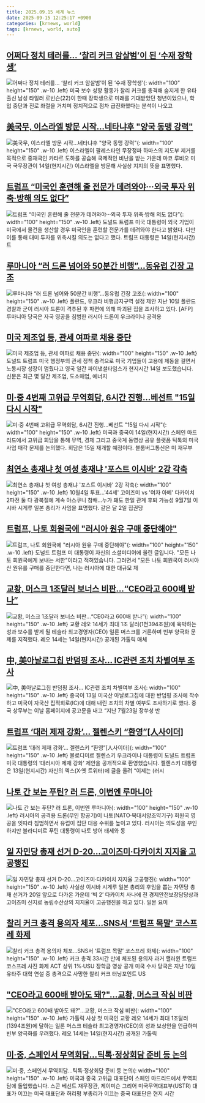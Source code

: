 ```yaml
---
title: 2025.09.15 세계 뉴스
date: 2025-09-15 12:25:17 +0900
categories: [krnews, world]
tags: [krnews, world, auto]
---
```

## [어쩌다 정치 테러를... ‘찰리 커크 암살범’이 된 ‘수재 장학생’](https://n.news.naver.com/mnews/article/023/0003929074)

![어쩌다 정치 테러를... ‘찰리 커크 암살범’이 된 ‘수재 장학생’](https://mimgnews.pstatic.net/image/origin/023/2025/09/14/3929074.jpg?type=nf220_150){: width="100" height="150" .w-10 .left}
미국 보수 성향 활동가 찰리 커크를 총격해 숨지게 한 유타 출신 남성 타일러 로빈슨(22)이 한때 장학생으로 미래를 기대받았던 청년이었으나, 학업 중단과 진로 좌절을 거치며 정치적으로 점차 급진화했다는 분석이 나오고

## [美국무, 이스라엘 방문 시작…네타냐후 "양국 동맹 강력"](https://n.news.naver.com/mnews/article/018/0006115729)

![美국무, 이스라엘 방문 시작…네타냐후 "양국 동맹 강력"](https://mimgnews.pstatic.net/image/origin/018/2025/09/15/6115729.jpg?type=nf220_150){: width="100" height="150" .w-10 .left}
이스라엘이 팔레스타인 무장정파 하마스의 지도부 제거를 목적으로 중재국인 카타르 도하를 공습해 국제적인 비난을 받는 가운데 마코 루비오 미국 국무장관이 14일(현지시간) 이스라엘을 방문해 사실상 지지의 뜻을 표명했다.

## [트럼프 “미국인 훈련해 줄 전문가 데려와야···외국 투자 위축·방해 의도 없다”](https://n.news.naver.com/mnews/article/032/0003396408)

![트럼프 “미국인 훈련해 줄 전문가 데려와야···외국 투자 위축·방해 의도 없다”](https://mimgnews.pstatic.net/image/origin/032/2025/09/15/3396408.jpg?type=nf220_150){: width="100" height="150" .w-10 .left}
도널드 트럼프 미국 대통령이 외국 기업이 미국에서 물건을 생산할 경우 미국인을 훈련할 전문가를 데려와야 한다고 밝혔다. 다만 이를 통해 대미 투자를 위축시킬 의도는 없다고 했다. 트럼프 대통령은 14일(현지시간) 트

## [루마니아 “러 드론 넘어와 50분간 비행”…동유럽 긴장 고조](https://n.news.naver.com/mnews/article/016/0002528859)

![루마니아 “러 드론 넘어와 50분간 비행”…동유럽 긴장 고조](https://mimgnews.pstatic.net/image/origin/016/2025/09/15/2528859.jpg?type=nf220_150){: width="100" height="150" .w-10 .left}
폴란드, 우크라 비행금지구역 설정 제안 지난 10일 폴란드 경찰과 군이 러시아 드론이 격추된 후 파편에 의해 파괴된 집을 조사하고 있다. [AFP] 루마니아 당국은 자국 영공을 침범한 러시아 드론이 우크라이나 공격용

## [미국 제조업 등, 관세 여파로 채용 중단](https://n.news.naver.com/mnews/article/422/0000781397)

![미국 제조업 등, 관세 여파로 채용 중단](https://mimgnews.pstatic.net/image/origin/422/2025/09/15/781397.jpg?type=nf220_150){: width="100" height="150" .w-10 .left}
도널드 트럼프 미국 행정부의 관세 정책 충격으로 미국 기업들이 고용에 제동을 걸면서 노동시장 성장이 멈췄다고 영국 일간 파이낸셜타임스가 현지시간 14일 보도했습니다. 신문은 최근 몇 달간 제조업, 도소매업, 에너지

## [미·중 4번째 고위급 무역회담, 6시간 진행…베선트 "15일 다시 시작"](https://n.news.naver.com/mnews/article/008/0005250235)

![미·중 4번째 고위급 무역회담, 6시간 진행…베선트 "15일 다시 시작"](https://mimgnews.pstatic.net/image/origin/008/2025/09/15/5250235.jpg?type=nf220_150){: width="100" height="150" .w-10 .left}
미국과 중국이 14일(현지시간) 스페인 마드리드에서 고위급 회담을 통해 무역, 경제 그리고 중국계 동영상 공유 플랫폼 틱톡의 미국 사업 매각 문제를 논의했다. 회담은 15일 재개할 예정이다. 블룸버그통신은 미 재무부

## [최연소 총재냐 첫 여성 총재냐 '포스트 이시바' 2강 각축](https://n.news.naver.com/mnews/article/586/0000111667)

![최연소 총재냐 첫 여성 총재냐 '포스트 이시바' 2강 각축](https://mimgnews.pstatic.net/image/origin/586/2025/09/14/111667.jpg?type=nf220_150){: width="100" height="150" .w-10 .left}
10월4일 투표…'44세' 고이즈미 vs '여자 아베' 다카이치 2파전 둘 다 광복절에 계속 야스쿠니 참배…누가 돼도 한일 관계 후퇴 가능성 9월7일 이시바 시게루 일본 총리가 사임을 표명했다. 같은 달 2일 집권당

## [트럼프, 나토 회원국에 "러시아 원유 구매 중단해야"](https://n.news.naver.com/mnews/article/437/0000456732)

![트럼프, 나토 회원국에 "러시아 원유 구매 중단해야"](https://mimgnews.pstatic.net/image/origin/437/2025/09/14/456732.jpg?type=nf220_150){: width="100" height="150" .w-10 .left}
도널드 트럼프 미 대통령이 자신의 소셜미디어에 올린 글입니다. "모든 나토 회원국에게 보내는 서한"이라고 적혀있습니다. 그러면서 "모든 나토 회원국이 러시아산 원유를 구매를 중단한다면, 나는 러시아에 대한 대규모 제

## [교황, 머스크 1조달러 보너스 비판…“CEO라고 600배 받나”](https://n.news.naver.com/mnews/article/020/0003661050)

![교황, 머스크 1조달러 보너스 비판…“CEO라고 600배 받나”](https://mimgnews.pstatic.net/image/origin/020/2025/09/15/3661050.jpg?type=nf220_150){: width="100" height="150" .w-10 .left}
교황 레오 14세가 최대 1조 달러(1천394조원)에 육박하는 성과 보수를 받게 될 테슬라 최고경영자(CEO) 일론 머스크를 거론하며 빈부 양극화 문제를 지적했다. 레오 14세는 14일(현지시간) 공개된 가톨릭 매체

## [中, 美아날로그칩 반덤핑 조사… IC관련 조치 차별여부 조사](https://n.news.naver.com/mnews/article/366/0001107818)

![中, 美아날로그칩 반덤핑 조사… IC관련 조치 차별여부 조사](https://mimgnews.pstatic.net/image/origin/366/2025/09/14/1107818.jpg?type=nf220_150){: width="100" height="150" .w-10 .left}
중국이 13일 미국산 아날로그칩에 대한 반덤핑 조사에 착수하고 미국이 자국산 집적회로(IC)에 대해 내린 조치의 차별 여부도 조사하기로 했다. 중국 상무부는 이날 홈페이지에 공고문을 내고 “지난 7월23일 장쑤성 반

## [트럼프 ‘대러 제재 강화’… 젤렌스키 “환영”[人사이더]](https://n.news.naver.com/mnews/article/029/0002981937)

![트럼프 ‘대러 제재 강화’… 젤렌스키 “환영”[人사이더]](https://mimgnews.pstatic.net/image/origin/029/2025/09/14/2981937.jpg?type=nf220_150){: width="100" height="150" .w-10 .left}
볼로디미르 젤렌스키 우크라이나 대통령이 도널드 트럼프 미국 대통령의 ‘대러시아 제재 강화’ 제안을 공개적으로 환영했습니다. 젤렌스키 대통령은 13일(현지시간) 자신의 엑스(X·옛 트위터)에 글을 올려 “이제는 (러시

## [나토 간 보는 푸틴? 러 드론, 이번엔 루마니아](https://n.news.naver.com/mnews/article/008/0005250202)

![나토 간 보는 푸틴? 러 드론, 이번엔 루마니아](https://mimgnews.pstatic.net/image/origin/008/2025/09/15/5250202.jpg?type=nf220_150){: width="100" height="150" .w-10 .left}
러시아의 공격용 드론(무인 항공기)이 나토(NATO·북대서양조약기구) 회원국 영공을 잇따라 침범하면서 유럽이 집단 대응 수위를 높이고 있다. 러시아는 의도성을 부인하지만 블라디미르 푸틴 대통령이 나토 방어 태세와 동

## [일 자민당 총재 선거 D-20…고이즈미·다카이치 지지율 고공행진](https://n.news.naver.com/mnews/article/028/0002766394)

![일 자민당 총재 선거 D-20…고이즈미·다카이치 지지율 고공행진](https://mimgnews.pstatic.net/image/origin/028/2025/09/15/2766394.jpg?type=nf220_150){: width="100" height="150" .w-10 .left}
사실상 이시바 시게루 일본 총리의 후임을 뽑는 자민당 총재 선거가 20일 앞으로 다가온 가운데 ‘빅 2’ 다카이치 사나에 전 경제안전보장담당상과 고이즈미 신지로 농림수산상의 지지율이 고공행진을 하고 있다. 일본 요미

## [찰리 커크 총격 용의자 체포…SNS서 ‘트럼프 목말’ 코스프레 화제](https://n.news.naver.com/mnews/article/024/0000099914)

![찰리 커크 총격 용의자 체포…SNS서 ‘트럼프 목말’ 코스프레 화제](https://mimgnews.pstatic.net/image/origin/024/2025/09/14/99914.jpg?type=nf220_150){: width="100" height="150" .w-10 .left}
커크 총격 33시간 만에 체포된 용의자 과거 핼러윈 트럼프 코스프레 사진 화제 ACT 상위 1%·USU 장학금 영상 공개 미국 수사 당국은 지난 10일 유타주 대학 연설 중 총격으로 사망한 찰리 커크 터닝포인트 US

## ["CEO라고 600배 받아도 돼?"…교황, 머스크 작심 비판](https://n.news.naver.com/mnews/article/015/0005184736)

!["CEO라고 600배 받아도 돼?"…교황, 머스크 작심 비판](https://mimgnews.pstatic.net/image/origin/015/2025/09/15/5184736.jpg?type=nf220_150){: width="100" height="150" .w-10 .left}
가톨릭 사상 첫 미국인 교황 레오 14세가 최대 1조달러(1394조원)에 달하는 일론 머스크 테슬라 최고경영자(CEO)의 성과 보상안을 언급하며 빈부 양극화를 우려했다. 레오 14세는 14일(현지시간) 공개된 가톨릭

## [미·중, 스페인서 무역회담...틱톡·정상회담 준비 등 논의](https://n.news.naver.com/mnews/article/052/0002247031)

![미·중, 스페인서 무역회담...틱톡·정상회담 준비 등 논의](https://mimgnews.pstatic.net/image/origin/052/2025/09/15/2247031.jpg?type=nf220_150){: width="100" height="150" .w-10 .left}
미국과 중국 고위급 대표단이 스페인 마드리드에서 무역회담에 돌입했습니다. 스콘 베선트 재무장관, 제이미슨 그리어 미국무역대표부(USTR) 대표가 이끄는 미국 대표단과 허리펑 부총리가 이끄는 중국 대표단은 현지 시간

